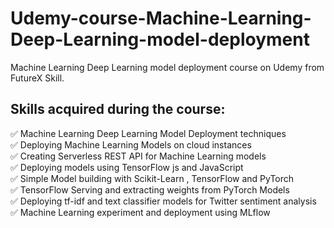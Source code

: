 # Udemy-course-Machine-Learning-Deep-Learning-model-deployment

Machine Learning Deep Learning model deployment course on Udemy from FutureX Skill.

## Skills acquired during the course: 
:white_check_mark: Machine Learning Deep Learning Model Deployment techniques \
:white_check_mark: Deploying Machine Learning Models on cloud instances \
:white_check_mark: Creating Serverless REST API for Machine Learning models \
:white_check_mark: Deploying models using TensorFlow js and JavaScript \
:white_check_mark: Simple Model building with Scikit-Learn , TensorFlow and PyTorch \
:white_check_mark: TensorFlow Serving and extracting weights from PyTorch Models \
:white_check_mark: Deploying tf-idf and text classifier models for Twitter sentiment analysis \
:white_check_mark: Machine Learning experiment and deployment using MLflow 

